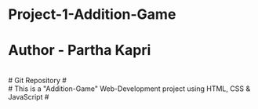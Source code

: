 # Project-1-Addition-Game

# Author - Partha Kapri
<br>
# Git Repository #
<br>
# This is a "Addition-Game" Web-Development project using HTML, CSS & JavaScript #
